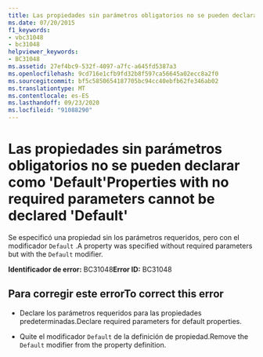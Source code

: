 ```yaml
---
title: Las propiedades sin parámetros obligatorios no se pueden declarar como 'Default'
ms.date: 07/20/2015
f1_keywords:
- vbc31048
- bc31048
helpviewer_keywords:
- BC31048
ms.assetid: 27ef4bc9-532f-4097-a7fc-a645fd5387a3
ms.openlocfilehash: 9cd716e1cfb9fd32b8f597ca56645a02ecc8a2f0
ms.sourcegitcommit: bf5c5850654187705bc94cc40ebfb62fe346ab02
ms.translationtype: MT
ms.contentlocale: es-ES
ms.lasthandoff: 09/23/2020
ms.locfileid: "91088290"
---
```

# <a name="properties-with-no-required-parameters-cannot-be-declared-default"></a><span data-ttu-id="5f56b-102">Las propiedades sin parámetros obligatorios no se pueden declarar como 'Default'</span><span class="sxs-lookup"><span data-stu-id="5f56b-102">Properties with no required parameters cannot be declared 'Default'</span></span>

<span data-ttu-id="5f56b-103">Se especificó una propiedad sin los parámetros requeridos, pero con el modificador `Default` .</span><span class="sxs-lookup"><span data-stu-id="5f56b-103">A property was specified without required parameters but with the `Default` modifier.</span></span>  
  
 <span data-ttu-id="5f56b-104">**Identificador de error:** BC31048</span><span class="sxs-lookup"><span data-stu-id="5f56b-104">**Error ID:** BC31048</span></span>  
  
## <a name="to-correct-this-error"></a><span data-ttu-id="5f56b-105">Para corregir este error</span><span class="sxs-lookup"><span data-stu-id="5f56b-105">To correct this error</span></span>  
  
- <span data-ttu-id="5f56b-106">Declare los parámetros requeridos para las propiedades predeterminadas.</span><span class="sxs-lookup"><span data-stu-id="5f56b-106">Declare required parameters for default properties.</span></span>  
  
- <span data-ttu-id="5f56b-107">Quite el modificador `Default` de la definición de propiedad.</span><span class="sxs-lookup"><span data-stu-id="5f56b-107">Remove the `Default` modifier from the property definition.</span></span>
